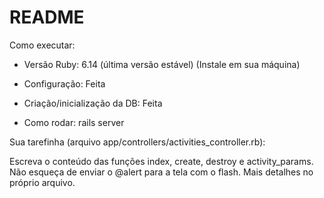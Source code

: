 # README

Como executar:

* Versão Ruby:
6.14 (última versão estável) (Instale em sua máquina)

* Configuração:
Feita

* Criação/inicialização da DB:
Feita

* Como rodar:
rails server

Sua tarefinha (arquivo app/controllers/activities_controller.rb):

Escreva o conteúdo das funções index, create, destroy e activity_params. 
Não esqueça de enviar o @alert para a tela com o flash. 
Mais detalhes no próprio arquivo.
